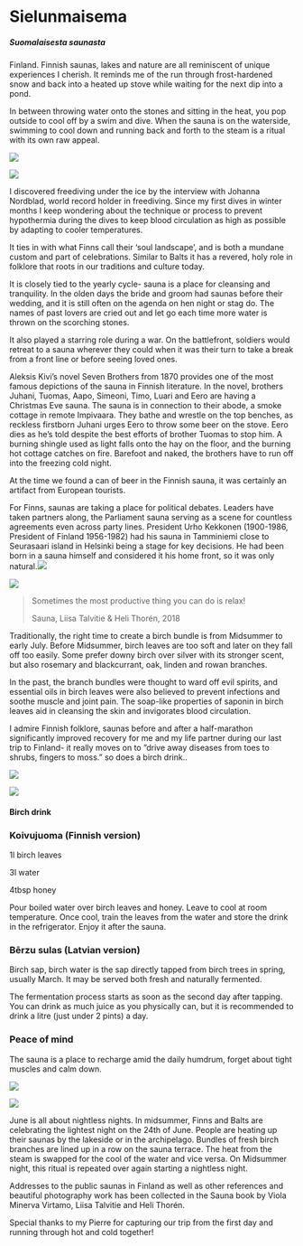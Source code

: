# **Sielunmaisema**

##### **Suomalaisesta saunasta**

Finland. Finnish saunas, lakes and nature are all reminiscent of unique experiences I cherish. It reminds me of the run through frost-hardened snow and back into a heated up stove while waiting for the next dip into a pond.

In between throwing water onto the stones and sitting in the heat, you pop outside to cool off by a swim and dive. When the sauna is on the waterside, swimming to cool down and running back and forth to the steam is a ritual with its own raw appeal.

![](https://images.prismic.io/syntia/201c72bf-8ad2-4862-9b50-393b20f7c6b2_20230707_173501.webp?auto=compress,format)

![](https://images.prismic.io/syntia/d467cc0b-a96c-4547-8326-92da86d42e41_20230707_173627.webp?auto=compress,format)

I discovered freediving under the ice by the interview with Johanna Nordblad, world record holder in freediving. Since my first dives in winter months I keep wondering about the technique or process to prevent hypothermia during the dives to keep blood circulation as high as possible by adapting to cooler temperatures.

It ties in with what Finns call their ‘soul landscape’, and is both a mundane custom and part of celebrations. Similar to Balts it has a revered, holy role in folklore that roots in our traditions and culture today.

It is closely tied to the yearly cycle- sauna is a place for cleansing and tranquility. In the olden days the bride and groom had saunas before their wedding, and it is still often on the agenda on hen night or stag do. The names of past lovers are cried out and let go each time more water is thrown on the scorching stones.

It also played a starring role during a war. On the battlefront, soldiers would retreat to a sauna wherever they could when it was their turn to take a break from a front line or before seeing loved ones.

Aleksis Kivi’s novel Seven Brothers from 1870 provides one of the most famous depictions of the sauna in Finnish literature. In the novel, brothers Juhani, Tuomas, Aapo, Simeoni, Timo, Luari and Eero are having a Christmas Eve sauna. The sauna is in connection to their abode, a smoke cottage in remote Impivaara. They bathe and wrestle on the top benches, as reckless firstborn Juhani urges Eero to throw some beer on the stove. Eero dies as he’s told despite the best efforts of brother Tuomas to stop him. A burning shingle used as light falls onto the hay on the floor, and the burning hot cottage catches on fire. Barefoot and naked, the brothers have to run off into the freezing cold night.

At the time we found a can of beer in the Finnish sauna, it was certainly an artifact from European tourists.

For Finns, saunas are taking a place for political debates. Leaders have taken partners along, the Parliament sauna serving as a scene for countless agreements even across party lines. President Urho Kekkonen (1900-1986, President of Finland 1956-1982) had his sauna in Tamminiemi close to Seurasaari island in Helsinki being a stage for key decisions. He had been born in a sauna himself and considered it his home front, so it was only natural.![](https://images.prismic.io/syntia/2152dc71-f79e-41f4-8a96-632d979fa033_20230705_211309-1-1.webp?auto=compress,format)

![](https://images.prismic.io/syntia/b1dd0dce-6580-4a4a-a84e-ba7073c38c62_img_20230704_152617.webp?auto=compress,format)

> Sometimes the most productive thing you can do is relax!
> 
> Sauna, Liisa Talvitie & Heli Thorén, 2018

Traditionally, the right time to create a birch bundle is from Midsummer to early July. Before Midsummer, birch leaves are too soft and later on they fall off too easily. Some prefer downy birch over silver with its stronger scent, but also rosemary and blackcurrant, oak, linden and rowan branches.

In the past, the branch bundles were thought to ward off evil spirits, and essential oils in birch leaves were also believed to prevent infections and soothe muscle and joint pain. The soap-like properties of saponin in birch leaves aid in cleansing the skin and invigorates blood circulation.

I admire Finnish folklore, saunas before and after a half-marathon significantly improved recovery for me and my life partner during our last trip to Finland- it really moves on to ”drive away diseases from toes to shrubs, fingers to moss.” so does a birch drink..

![](https://images.prismic.io/syntia/fc772b25-6d33-4795-a9bf-8aead83d550d_img_20230708_173852_223.webp?auto=compress,format)

![](https://images.prismic.io/syntia/0b1f99e6-2d08-4979-b77d-a79916c4fbe0_IMG_20230708_104539_3.jpg?auto=compress,format)

#### **Birch drink**

### **Koivujuoma (Finnish version)**

1l birch leaves

3l water

4tbsp honey

Pour boiled water over birch leaves and honey. Leave to cool at room temperature. Once cool, train the leaves from the water and store the drink in the refrigerator. Enjoy it after the sauna.

### **Bērzu sulas (Latvian version)**

Birch sap, birch water is the sap directly tapped from birch trees in spring, usually March. It may be served both fresh and naturally fermented.

The fermentation process starts as soon as the second day after tapping. You can drink as much juice as you physically can, but it is recommended to drink a litre (just under 2 pints) a day.

### **Peace of mind**

The sauna is a place to recharge amid the daily humdrum, forget about tight muscles and calm down.

![](https://images.prismic.io/syntia/2147ce47-df70-40e7-8483-ac5b0556dbc9_20230704_224756.jpg?auto=compress,format)

![](https://images.prismic.io/syntia/30e8568f-75ba-48a9-b46f-4794ee1606fa_20230704_230119.webp?auto=compress,format)

June is all about nightless nights. In midsummer, Finns and Balts are celebrating the lightest night on the 24th of June. People are heating up their saunas by the lakeside or in the archipelago. Bundles of fresh birch branches are lined up in a row on the sauna terrace. The heat from the steam is swapped for the cool of the water and vice versa. On Midsummer night, this ritual is repeated over again starting a nightless night.

Addresses to the public saunas in Finland as well as other references and beautiful photography work has been collected in the Sauna book by Viola Minerva Virtamo, Liisa Talvitie and Heli Thorén.

Special thanks to my Pierre for capturing our trip from the first day and running through hot and cold together!